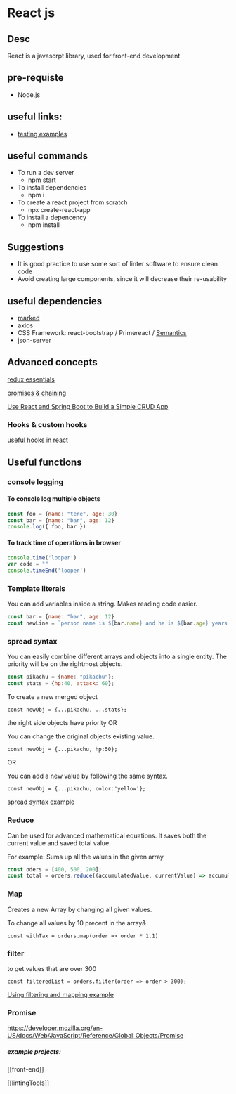 # React js

## Desc

React is a javascrpt library, used for front-end development

## pre-requiste

-   Node.js

## useful links:

-   [testing examples](https://reactjs.org/docs/testing-recipes.html)

## useful commands

-   To run a dev server
    -   npm start
-   To install dependencies
    -   npm i
-   To create a react project from scratch
    -   npx create-react-app <appName>
-   To install a depencency
    -   npm install <Dependecy name>

## Suggestions

-   It is good practice to use some sort of linter software to ensure clean code
-   Avoid creating large components, since it will decrease their re-usability

## useful dependencies

-   [marked](https://www.npmjs.com/package/marked)
-   axios
-   CSS Framework:  react-bootstrap / Primereact / <ins>Semantics</ins> 
-   json-server

## Advanced concepts

[redux essentials](https://redux.js.org/tutorials/essentials/part-1-overview-concepts)

[promises & chaining](https://developer.mozilla.org/en-US/docs/Web/JavaScript/Guide/Using_promises)

[Use React and Spring Boot to Build a Simple CRUD App](https://developer.okta.com/blog/2018/07/19/simple-crud-react-and-spring-boot)


### Hooks & custom hooks
[useful hooks in react](https://reactjs.org/docs/hooks-reference.html#usememo)


## Useful functions

### console logging
#### To console log multiple objects
```javascript
const foo = {name: "tere", age: 30}
const bar = {name: "bar", age: 12}
console.log({ foo, bar })
```
#### To track time of operations in browser
```javascript
console.time('looper')
var code = ""
console.timeEnd('looper')
```
### Template literals
You can add variables inside a string. Makes reading code easier.
```javascript
const bar = {name: "bar", age: 12}
const newLine = `person name is ${bar.name} and he is ${bar.age} years old`
```

### spread syntax
You can easily combine different arrays and objects into a single entity.
The priority will be on the rightmost objects.
```javascript
const pikachu = {name: "pikachu"};
const stats = {hp:40, attack: 60};
```
To create a new merged object

`const newObj = {...pikachu, ...stats};`

the right side objects have priority
OR

You can change the original objects existing value.

`const newObj = {...pikachu, hp:50};`

OR 

You can add a new value by following the same syntax.

`const newObj = {...pikachu, color:'yellow'};`

[spread syntax example](https://developer.mozilla.org/en-US/docs/Web/JavaScript/Reference/Operators/Spread_syntax)


### Reduce
Can be used for advanced mathematical equations. It saves both the current value and saved total value. 

For example: 
Sums up all the values in the given array
```javascript
const oders = [400, 500, 200];
const total = orders.reduce((accumulatedValue, currentValue) => accumulatedValue + currentValue )
```
### Map
Creates a new Array by changing all given values.

To change all values by 10 precent  in the array&

`const withTax = orders.map(order => order * 1.1)`

### filter
to get values that are over 300

`const filteredList = orders.filter(order => order > 300);`


[Using filtering and mapping example](https://upmostly.com/tutorials/react-filter-filtering-arrays-in-react-with-examples)


### Promise
https://developer.mozilla.org/en-US/docs/Web/JavaScript/Reference/Global_Objects/Promise



##### example projects:



[[front-end]]

[[lintingTools]]
